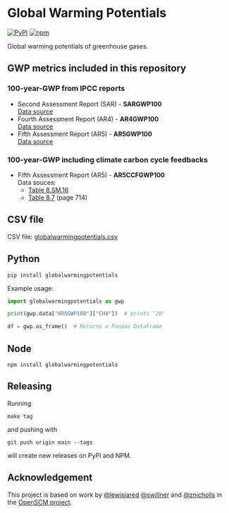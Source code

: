 # Global Warming Potentials
[![PyPI](https://img.shields.io/pypi/v/globalwarmingpotentials.svg)](https://pypi.org/project/globalwarmingpotentials/)
[![npm](https://img.shields.io/npm/v/globalwarmingpotentials.svg)](https://www.npmjs.com/package/globalwarmingpotentials)

Global warming potentials of greenhouse gases.

## GWP metrics included in this repository

### 100-year-GWP from IPCC reports

- Second Assessment Report (SAR) - **SARGWP100**  
  [Data source](https://www.ghgprotocol.org/sites/default/files/ghgp/Global-Warming-Potential-Values%20%28Feb%2016%202016%29_1.pdf)
- Fourth Assessment Report (AR4) - **AR4GWP100**  
  [Data source](https://www.ghgprotocol.org/sites/default/files/ghgp/Global-Warming-Potential-Values%20%28Feb%2016%202016%29_1.pdf)
- Fifth Assessment Report (AR5) - **AR5GWP100**  
  [Data source](https://www.ghgprotocol.org/sites/default/files/ghgp/Global-Warming-Potential-Values%20%28Feb%2016%202016%29_1.pdf)

### 100-year-GWP including climate carbon cycle feedbacks

- Fifth Assessment Report (AR5) - **AR5CCFGWP100**  
  Data souces:   
  - [Table 8.SM.16](https://www.ipcc.ch/site/assets/uploads/2018/07/WGI_AR5.Chap_.8_SM.pdf)
  - [Table 8.7](https://www.ipcc.ch/site/assets/uploads/2018/02/WG1AR5_Chapter08_FINAL.pdf)
    (page 714)

## CSV file

CSV file: [globalwarmingpotentials.csv](./globalwarmingpotentials.csv)

## Python

```
pip install globalwarmingpotentials
```

Example usage:

```python
import globalwarmingpotentials as gwp

print(gwp.data["AR5GWP100"]["CH4"])  # prints '28'

df = gwp.as_frame()  # Returns a Pandas DataFrame
```

## Node

```
npm install globalwarmingpotentials
```

## Releasing

Running
```
make tag
```

and pushing with
```
git push origin main --tags
```

will create new releases on PyPI and NPM.

## Acknowledgement

This project is based on work by [@lewisjared](https://github.com/lewisjared)
[@swillner](https://github.com/swillner) and [@znicholls](https://github.com/znicholls)
in the [OpenSCM project](https://github.com/openscm/openscm-units/).